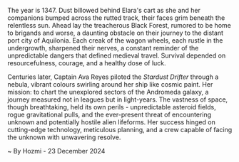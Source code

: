 
The year is 1347.  Dust billowed behind Elara's cart as she and her companions bumped across the rutted track, their faces grim beneath the relentless sun.  Ahead lay the treacherous Black Forest, rumored to be home to brigands and worse, a daunting obstacle on their journey to the distant port city of Aquilonia. Each creak of the wagon wheels, each rustle in the undergrowth, sharpened their nerves, a constant reminder of the unpredictable dangers that defined medieval travel.  Survival depended on resourcefulness, courage, and a healthy dose of luck.

Centuries later, Captain Ava Reyes piloted the *Stardust Drifter* through a nebula, vibrant colours swirling around her ship like cosmic paint.  Her mission: to chart the unexplored sectors of the Andromeda galaxy, a journey measured not in leagues but in light-years.  The vastness of space, though breathtaking, held its own perils - unpredictable asteroid fields, rogue gravitational pulls, and the ever-present threat of encountering unknown and potentially hostile alien lifeforms.  Her success hinged on cutting-edge technology, meticulous planning, and a crew capable of facing the unknown with unwavering resolve.

~ By Hozmi - 23 December 2024
